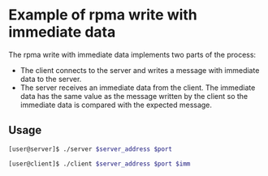 Example of rpma write with immediate data
===

The rpma write with immediate data implements two parts of the process:
- The client connects to the server and writes a message with immediate
data to the server.
- The server receives an immediate data from the client.
The immediate data has the same value as the message written by the
client so the immediate data is compared with the expected message.

## Usage

```bash
[user@server]$ ./server $server_address $port
```

```bash
[user@client]$ ./client $server_address $port $imm
```

